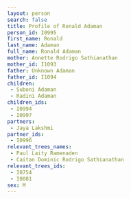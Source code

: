 ```yaml
---
layout: person
search: false
title: Profile of Ronald Adaman
person_id: I0995
first_name: Ronald
last_name: Adaman
full_name: Ronald Adaman
mother: Annette Rodrigo Sathianathan
mother_id: I1093
father: Unknown Adaman
father_id: I1094
children:
 - Suboni Adaman
 - Radini Adaman
children_ids:
 - I0994
 - I0997
partners:
 - Jaya Lakshmi
partner_ids:
 - I0996
relevant_trees_names:
 - Paul Laity Ramenaden
 - Caitan Dominic Rodrigo Sathianathan
relevant_trees_ids:
 - I0754
 - I0881
sex: M
---
```


